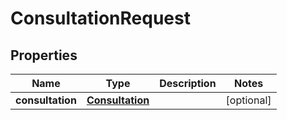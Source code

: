 
# ConsultationRequest

## Properties
Name | Type | Description | Notes
------------ | ------------- | ------------- | -------------
**consultation** | [**Consultation**](Consultation.md) |  |  [optional]



